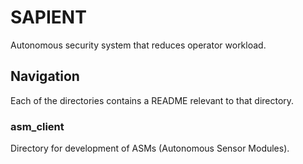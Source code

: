 # SAPIENT

Autonomous security system that reduces operator workload.

## Navigation
Each of the directories contains a README relevant to that directory.

### asm_client
Directory for development of ASMs (Autonomous Sensor Modules).